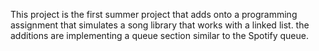 This project is the first summer project that adds onto a programming assignment that simulates a song library that works with a linked list. the additions are implementing a queue section similar to the Spotify queue.
